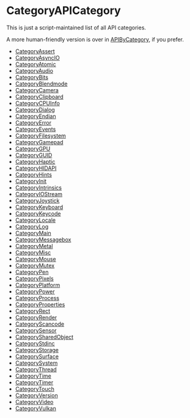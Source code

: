 # CategoryAPICategory

This is just a script-maintained list of all API categories.

A more human-friendly version is over in [APIByCategory](APIByCategory), if you prefer.

<!-- END CATEGORY DOCUMENTATION -->

<!-- DO NOT HAND-EDIT CATEGORY LISTS, THEY ARE AUTOGENERATED AND WILL BE OVERWRITTEN, BASED ON TAGS IN INDIVIDUAL PAGE FOOTERS. EDIT THOSE INSTEAD. -->
<!-- BEGIN CATEGORY LIST -->
- [CategoryAssert](CategoryAssert)
- [CategoryAsyncIO](CategoryAsyncIO)
- [CategoryAtomic](CategoryAtomic)
- [CategoryAudio](CategoryAudio)
- [CategoryBits](CategoryBits)
- [CategoryBlendmode](CategoryBlendmode)
- [CategoryCamera](CategoryCamera)
- [CategoryClipboard](CategoryClipboard)
- [CategoryCPUInfo](CategoryCPUInfo)
- [CategoryDialog](CategoryDialog)
- [CategoryEndian](CategoryEndian)
- [CategoryError](CategoryError)
- [CategoryEvents](CategoryEvents)
- [CategoryFilesystem](CategoryFilesystem)
- [CategoryGamepad](CategoryGamepad)
- [CategoryGPU](CategoryGPU)
- [CategoryGUID](CategoryGUID)
- [CategoryHaptic](CategoryHaptic)
- [CategoryHIDAPI](CategoryHIDAPI)
- [CategoryHints](CategoryHints)
- [CategoryInit](CategoryInit)
- [CategoryIntrinsics](CategoryIntrinsics)
- [CategoryIOStream](CategoryIOStream)
- [CategoryJoystick](CategoryJoystick)
- [CategoryKeyboard](CategoryKeyboard)
- [CategoryKeycode](CategoryKeycode)
- [CategoryLocale](CategoryLocale)
- [CategoryLog](CategoryLog)
- [CategoryMain](CategoryMain)
- [CategoryMessagebox](CategoryMessagebox)
- [CategoryMetal](CategoryMetal)
- [CategoryMisc](CategoryMisc)
- [CategoryMouse](CategoryMouse)
- [CategoryMutex](CategoryMutex)
- [CategoryPen](CategoryPen)
- [CategoryPixels](CategoryPixels)
- [CategoryPlatform](CategoryPlatform)
- [CategoryPower](CategoryPower)
- [CategoryProcess](CategoryProcess)
- [CategoryProperties](CategoryProperties)
- [CategoryRect](CategoryRect)
- [CategoryRender](CategoryRender)
- [CategoryScancode](CategoryScancode)
- [CategorySensor](CategorySensor)
- [CategorySharedObject](CategorySharedObject)
- [CategoryStdinc](CategoryStdinc)
- [CategoryStorage](CategoryStorage)
- [CategorySurface](CategorySurface)
- [CategorySystem](CategorySystem)
- [CategoryThread](CategoryThread)
- [CategoryTime](CategoryTime)
- [CategoryTimer](CategoryTimer)
- [CategoryTouch](CategoryTouch)
- [CategoryVersion](CategoryVersion)
- [CategoryVideo](CategoryVideo)
- [CategoryVulkan](CategoryVulkan)
<!-- END CATEGORY LIST -->

